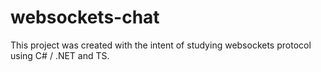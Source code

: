 # websockets-chat
This project was created with the intent of studying websockets protocol using C# / .NET and TS.
